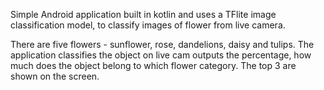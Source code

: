 Simple Android application built in kotlin and uses a TFlite image classification model, to classify images of flower from live camera.


There are five flowers - sunflower, rose, dandelions, daisy and tulips. The application classifies the object on live cam outputs the percentage, how much does the object belong to which flower category. The top 3 are shown on the screen.

